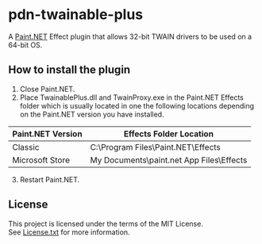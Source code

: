 ﻿# pdn-twainable-plus

A [Paint.NET](http://www.getpaint.net) Effect plugin that allows 32-bit TWAIN drivers to be used on a 64-bit OS.

 ## How to install the plugin

1. Close Paint.NET.
2. Place TwainablePlus.dll and TwainProxy.exe in the Paint.NET Effects folder which is usually located in one the following locations depending on the Paint.NET version you have installed.

  Paint.NET Version |  Effects Folder Location
  --------|----------
  Classic | C:\Program Files\Paint.NET\Effects    
  Microsoft Store | My Documents\paint.net App Files\Effects

3. Restart Paint.NET.

## License

This project is licensed under the terms of the MIT License.   
See [License.txt](License.txt) for more information.